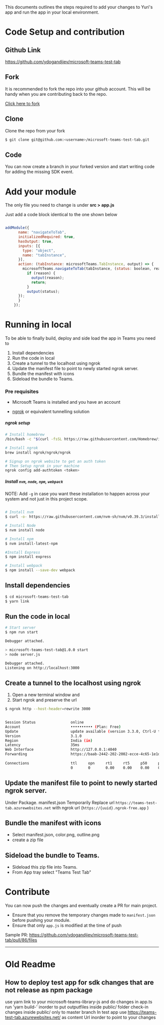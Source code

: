 This documents outlines the steps required to add your changes to Yuri's app and run the app in your local environment.


# Code Setup and contribution

## Github Link
https://github.com/ydogandjiev/microsoft-teams-test-tab

## Fork
It is recommended to fork the repo into your github account. This will be handy when you are contributing back to the repo.

[Click here to fork](https://github.com/ydogandjiev/microsoft-teams-test-tab/fork)

## Clone 
Clone the repo from your fork
```bash
$ git clone git@github.com:<username>/microsoft-teams-test-tab.git

```

## Code
You can now create a branch in your forked version and start writing code for adding the missing SDK event.

# Add your module
The only file you need to change is under **src > app.js**

Just add a code block identical to the one shown below

```js

addModule({
      name: "navigateToTab",
      initializedRequired: true,
      hasOutput: true,
      inputs: [{
        type: "object",
        name: "tabInstance",
      }],
      action: (tabInstance: microsoftTeams.TabInstance, output) => {
        microsoftTeams.navigateToTab(tabInstance, (status: boolean, reason?: string) => {
          if (reason) {
            output(reason);
            return;
          }
          output(status);
      });
      } 
    });
```

# Running in local

To be able to finally build, deploy and side load the app in Teams you need to 
1. Install dependencies
2. Run the code in local
3. Create a tunnel to the localhost using ngrok
4. Update the manifest file to point to newly started ngrok server. 
5. Bundle the manifest with icons
6. Sideload the bundle to Teams. 


### Pre requisites


- Microsoft Teams is installed and you have an account

- [ngrok](https://ngrok.com/download) or equivalent tunnelling solution
##### ngrok setup
```bash
# Install homebrew
/bin/bash -c "$(curl -fsSL https://raw.githubusercontent.com/Homebrew/install/HEAD/install.sh)"

# Install ngrok
brew install ngrok/ngrok/ngrok

# Signup on ngrok website to get an auth token
# Then Setup ngrok in your machine
ngrok config add-authtoken <token>
```

##### Install `nvm`, `node`, `npm`, `webpack`
NOTE: Add `-g` in case you want these installation to happen across your system and not just in this project scope.

``` bash

# Install nvm
$ curl -o- https://raw.githubusercontent.com/nvm-sh/nvm/v0.39.3/install.sh | bash

# Install Node
$ nvm install node

# Install npm
$ nvm install-latest-npm

#Install Express
$ npm install express

# Install webpack
$ npm install --save-dev webpack 

```

## Install dependencies
``` bash
$ cd microsoft-teams-test-tab 
$ yarn link

```
## Run the code in local

```bash
# Start server
$ npm run start

Debugger attached.

> microsoft-teams-test-tab@1.0.0 start
> node server.js

Debugger attached.
Listening on http://localhost:3000

```

## Create a tunnel to the localhost using ngrok
1. Open a new terminal window and 
2. Start ngrok and preserve the url 

```bash
$ ngrok http --host-header=rewrite 3000

                                                                                                                                     
Session Status                online                                                                                                 
Account                       •••••••••• (Plan: Free)                                                                              
Update                        update available (version 3.3.0, Ctrl-U to update)                                                     
Version                       3.1.0                                                                                                  
Region                        India (in)                                                                                             
Latency                       35ms                                                                                                   
Web Interface                 http://127.0.0.1:4040                                                                                  
Forwarding                    https://baab-2442-202-2002-ecce-4c65-1e1d-6539-de1f.ngrok-free.app -> http://localhost:3000            
                                                                                                                                     
Connections                   ttl     opn     rt1     rt5     p50     p90                                                            
                              0       0       0.00    0.00    0.00    0.00                                                           
```


## Update the manifest file to point to newly started ngrok server. 

Under Package. manifest.json
Temporarily Replace url `https://teams-test-tab.azurewebsites.net` with ngrok url (`https://{uuid}.ngrok-free.app` )

## Bundle the manifest with icons
- Select manifest.json, color.png, outline.png
- create a zip file

## Sideload the bundle to Teams. 
- Sideload this zip file into Teams.
- From App tray select "Teams Test Tab"


# Contribute
You can now push the changes and eventually create a PR for main project.

- Ensure that you remove the temporary changes made to `manifest.json` before pushing your module. 
- Ensure that only `app.js` is modified at the time of push


Sample PR: https://github.com/ydogandjiev/microsoft-teams-test-tab/pull/86/files 

----
# Old Readme
## How to deploy test app for sdk changes that are not release as npm package

use yarn link to your microsoft-teams-library-js and do changes in app.ts
run 'yarn build-' inorder to put outputfiles inside public/ folder
check-in changes inside public/ only to master branch
In test app use https://teams-test-tab.azurewebsites.net/ as content Url inorder to point to your changes
